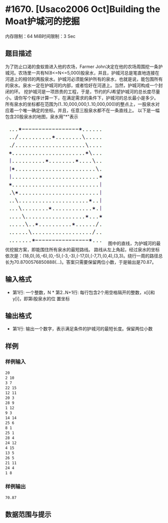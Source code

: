 # #1670. [Usaco2006 Oct]Building the Moat护城河的挖掘

内存限制：64 MiB时间限制：3 Sec

## 题目描述

为了防止口渴的食蚁兽进入他的农场，Farmer John决定在他的农场周围挖一条护城河。农场里一共有N(8<=N<=5,000)股泉水，并且，护城河总是笔直地连接在河道上的相邻的两股泉水。护城河必须能保护所有的泉水，也就是说，能包围所有的泉水。泉水一定在护城河的内部，或者恰好在河道上。当然，护城河构成一个封闭的环。 挖护城河是一项昂贵的工程，于是，节约的FJ希望护城河的总长度尽量小。请你写个程序计算一下，在满足需求的条件下，护城河的总长最小是多少。 所有泉水的坐标都在范围为(1..10,000,000,1..10,000,000)的整点上，一股泉水对应着一个唯一确定的坐标。并且，任意三股泉水都不在一条直线上。 以下是一幅包含20股泉水的地图，泉水用"*"表示

![](upload/201409/111.jpg)
图中的直线，为护城河的最优挖掘方案，即能围住所有泉水的最短路线。 路线从左上角起，经过泉水的坐标依次是：(18,0),(6,-6),(0,-5),(-3,-3),(-17,0),(-7,7),(0,4),(3,3)。绕行一周的路径总长为70.8700576850888(...)。答案只需要保留两位小数，于是输出是70.87。

## 输入格式

* 第1行: 一个整数，N * 第2..N+1行: 每行包含2个用空格隔开的整数，x[i]和y[i]，即第i股泉水的位 置坐标 

## 输出格式

* 第1行: 输出一个数字，表示满足条件的护城河的最短长度。保留两位小数 

## 样例

### 样例输入

    
    20
    2 10
    3 7
    22 15
    12 11
    20 3
    28 9
    1 12
    9 3
    14 14
    25 6
    8 1
    25 1
    28 4
    24 12
    4 15
    13 5
    26 5
    21 11
    24 4
    1 8
    
    

### 样例输出

    
    70.87
    

## 数据范围与提示
